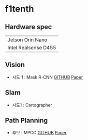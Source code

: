 # f1tenth

## Hardware spec

||
|---|
|Jetson Orin Nano|
|Intel Realsense D455|

## Vision

- 시도 1 : Mask R-CNN [GITHUB](https://github.com/facebookresearch/detectron) [Paper](https://arxiv.org/pdf/1703.06870.pdf)

## Slam

- 시도1 : Cartographer

## Path Planning

- 후보 : MPCC [GITHUB](https://github.com/alexliniger/MPCC) [Paper](https://arxiv.org/pdf/1711.07300.pdf)